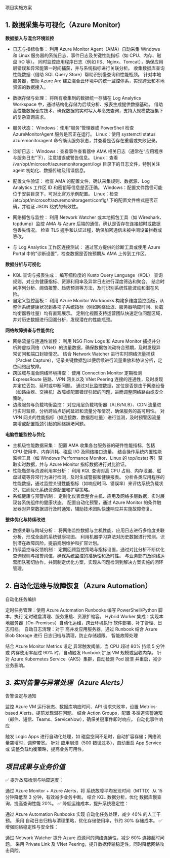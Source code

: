 项目实施方案
## **1. 数据采集与可视化（Azure Monitor)**
**数据接入与混合环境监控**
- 日志与指标收集：
利用 Azure Monitor Agent（AMA）自动采集 Windows 和 Linux 服务器的系统日志、事件日志及关键性能指标（如 CPU、内存、磁盘 I/O 等）。
同时监控应用程序日志（例如 IIS、Nginx、Tomcat），确保应用层错误和异常能第一时间捕获，并与系统指标进行关联分析。
收集数据库查询性能数据（借助 SQL Query Store）帮助识别慢查询和性能瓶颈。
针对本地服务器，借助 Azure Arc 建立混合云环境中的统一监控体系，实现跨云和本地资源的数据接入。

- 数据存储与处理：
将所有收集到的数据统一存储在 Log Analytics Workspace 中，通过结构化存储为后续分析、报表生成提供数据基础。
借助高性能数据仓库技术，确保数据的实时写入与高效查询，支持大规模数据集下的复杂查询需求。

- 服务状态：
Windows：使用“服务”管理器或 PowerShell 检查 AzureMonitorAgent 服务是否正在运行。
Linux：使用 systemctl status azuremonitoragent 命令确认服务状态，并查看是否存在重启或失败记录。

- 诊断日志：
Windows：查看事件查看器中 AMA 相关日志（通常在“应用程序与服务日志”下），注意错误或警告信息。
Linux：查看 /var/opt/microsoft/azuremonitoragent/log/ 目录下的日志文件，特别关注 agent 初始化、数据传输及错误信息。

- 配置文件验证：
检查 AMA 的配置文件，确认采集规则、数据源、Log Analytics 工作区 ID 和密钥等信息是否正确。
Windows：配置文件路径可能位于安装目录下，可对比官方示例配置。
Linux：检查 /etc/opt/microsoft/azuremonitoragent/config/ 下的配置文件格式是否正确，并验证 JSON 格式的有效性。

- 网络抓包与监控：
利用 Network Watcher 或本地抓包工具（如 Wireshark、tcpdump）监控 AMA 与 Azure 后端的通信，确认是否存在连接超时或数据包丢失情况。
检查 TLS 握手和认证过程，确保加密通信未被中间设备拦截或篡改。
- 与 Log Analytics 工作区连接测试：
通过官方提供的诊断工具或使用 Azure Portal 中的“诊断设置”，检查数据是否按预期从 AMA 上传到工作区。

**数据分析与可视化**
- KQL 查询与报表生成：
编写细粒度的 Kusto Query Language（KQL） 查询规则，对业务健康指标、资源利用率及异常日志进行深度筛选和聚合。
结合时间序列分析、阈值报警、趋势预测等方法，及时识别系统性能波动和潜在风险。
- 自定义监控面板：
利用 Azure Monitor Workbooks 构建多维度监控面板，从整体系统健康状况到各项子系统指标（例如网络延迟、服务器响应时间、负载均衡器吞吐量）均有直观展示。
定制化视图支持运营团队快速定位问题区域，并对历史数据进行回溯分析，发现潜在的性能瓶颈。

**网络故障排查与性能优化**
- 网络流量与连通性监控：
利用 NSG Flow Logs 和 Azure Monitor 捕捉并分析跨虚拟网络（VNet）的流量数据，确保数据包流动符合预期，及时发现异常访问和端口封锁情况。
结合 Network Watcher 进行实时网络流量捕获（Packet Capture），记录关键数据包以便后续进行流量重放和协议分析，定位网络层故障。
- 跨区域与混合网络环境排查：
使用 Connection Monitor 定期检测 ExpressRoute 链路、VPN 网关以及 VNet Peering 连接的连通性，及时发现并定位丢包、延时或中断问题。
通过对比监控数据，定位是否是由于网络设备（如路由器、交换机）故障或配置错误引起的问题，进而调整网络路由或安全策略。
- 边缘服务与负载均衡监控：
对应用层负载均衡器（ALB/NLB）、CDN 流量进行实时监控，分析跨站点访问延迟和流量分布情况，确保服务的高可用性。
对 VPN 网关的性能指标（如连接数、数据吞吐量）进行监测，及时预警因流量突增或配置瓶颈引起的网络拥堵问题。

**电脑性能监控与优化**
- 主机级性能数据采集：
配置 AMA 收集各台服务器的硬件性能指标，包括 CPU 使用率、内存消耗、磁盘 I/O 及网络接口流量。
结合操作系统内置性能监控工具（如 Windows Performance Monitor、Linux 的 top/iostat 等）获取实时数据，并与 Azure Monitor 指标数据进行对比验证。
- 性能瓶颈与资源利用率分析：
利用 KQL 查询对高 CPU 占用、内存泄漏、磁盘过载等异常行为进行检测，及时生成警报和健康报表。
分析各类应用程序的性能数据，通过监控关键性能指标（如响应时间、错误率）来评估系统负载状况，进而优化系统资源配置和扩容策略。
- 系统健康与预警机制：
定制化仪表盘整合主机、应用及网络多层数据，实时展现各系统组件的健康状态。
配置自动化预警，通过 Azure Monitor 的条件触发器对异常数据进行及时通知，辅助技术团队快速响应并实施故障修复。

**整体优化与持续改进**
- 数据关联与跨域分析：
将网络监控数据与主机性能、应用日志进行多维度关联分析，形成全面的系统健康视图。
利用机器学习算法对历史数据进行预测，识别潜在故障风险，提前规划维护和扩容计划。
- 持续监控与反馈机制：
定期回顾监控策略与指标设置，通过对比分析不断优化查询规则与报警阈值，确保系统监控的准确性和及时性。
与业务部门及网络运营团队密切协作，共同制定优化方案，实现从问题检测到解决方案实施的闭环管理。


## **2. 自动化运维与故障恢复（Azure Automation）**
自动化任务编排

定时任务管理：使用 Azure Automation Runbooks 编写 PowerShell/Python 脚本，执行 定时磁盘清理、服务重启、资源扩缩容。
Hybrid Worker 集成：实现本地服务器（On-Premises）自动化运维，跨云环境执行 软件部署、补丁管理、日志归档。
自动日志清理：对于 高并发应用服务器，通过 Runbook 结合 Azure Blob Storage 进行 日志归档与清理，防止存储超限。
智能故障处理

结合 Azure Monitor Metrics 设定 异常触发阈值，当 CPU 超过 80% 持续 5 分钟 或 内存使用率超过 90% 时，自动触发 Runbook 扩展 VM 规模或回收内存。
针对 Azure Kubernetes Service（AKS）集群，自动检测 Pod 崩溃 并重启，减少业务影响。
## *3. 实时告警与异常处理（Azure Alerts）*
告警设定与通知

监控 Azure VM 运行状态、数据库响应时间、API 请求失败率，设置 Metrics-based Alerts，提前发现潜在问题。
结合 Action Groups，配置 多渠道告警通知（邮件、短信、Teams、ServiceNow），确保关键事件即时响应。
自动化事件响应

触发 Logic Apps 进行自动化处理，如 磁盘空间不足时，自动扩容存储；网络流量突增时，调整带宽。
针对 应用崩溃（500 错误过多），自动重启 App Service 或 调整负载均衡策略，提高业务可用性。
## *项目成果与业务价值*
✅ 提升故障检测与响应速度：

通过 Azure Monitor + Azure Alerts，将 系统故障平均发现时间（MTTD）从 15 分钟降低至 3 分钟，有效减少业务中断。
结合 KQL 数据分析，优化 数据库慢查询，提高查询性能 20%。
✅ 降低运维成本，提升系统稳定性：

通过 Azure Automation Runbooks 实现 自动化任务处理，减少 40% 的人工干预。
采用 自动日志归档与清理策略，优化存储使用率，节约 30% 存储成本。
✅ 增强网络稳定性与安全性：

通过 Network Watcher 提升 Azure 资源间的网络连通性，减少 60% 连接超时问题。
采用 Private Link 及 VNet Peering，提升数据传输稳定性，同时降低网络攻击风险。
